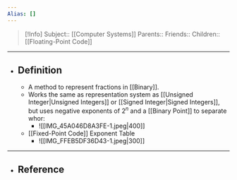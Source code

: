 ```yaml
---
Alias: []
---
```

> [!Info]
> Subject:: [[Computer Systems]]
> Parents:: 
> Friends:: 
> Children:: [[Floating-Point Code]]
---
- ## Definition
	- A method to represent fractions in [[Binary]].
	- Works the same as representation system as [[Unsigned Integer|Unsigned Integers]] or [[Signed Integer|Signed Integers]], but uses negative exponents of $2^n$ and a [[Binary Point]] to separate whor:
		- ![[IMG_45A046D8A3FE-1.jpeg|400]]
	- [[Fixed-Point Code]] Exponent Table
		- ![[IMG_FFEB5DF36D43-1.jpeg|300]]
---
- ## Reference